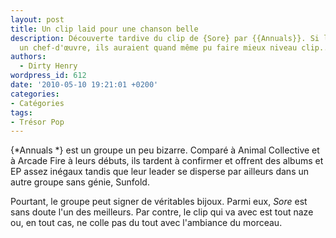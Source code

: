 ```yaml
---
layout: post
title: Un clip laid pour une chanson belle
description: Découverte tardive du clip de {Sore} par {{Annuals}}. Si la chanson est
  un chef-d'œuvre, ils auraient quand même pu faire mieux niveau clip...
authors:
  - Dirty Henry
wordpress_id: 612
date: '2010-05-10 19:21:01 +0200'
categories:
- Catégories
tags:
- Trésor Pop
---
```

{*Annuals *} est un groupe un peu bizarre. Comparé à Animal Collective et à Arcade Fire à leurs débuts, ils tardent à confirmer et offrent des albums et EP assez inégaux tandis que leur leader se disperse par ailleurs dans un autre groupe sans génie, Sunfold.

Pourtant, le groupe peut signer de véritables bijoux. Parmi eux, *Sore* est sans doute l'un des meilleurs. Par contre, le clip qui va avec est tout naze ou, en tout cas, ne colle pas du tout avec l'ambiance du morceau.

<object width="425" height="344"><param name="movie" value="http://www.youtube.com/v/BkMNzDYgFlk&hl=fr_FR&fs=1&"></param><param name="allowFullScreen" value="true"></param><param name="allowscriptaccess" value="always"></param><embed src="http://www.youtube.com/v/BkMNzDYgFlk&hl=fr_FR&fs=1&" type="application/x-shockwave-flash" allowscriptaccess="always" allowfullscreen="true" width="425" height="344"></embed></object>
